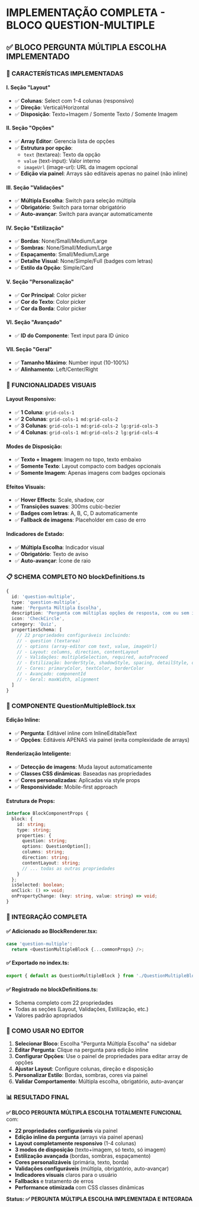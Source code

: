 # IMPLEMENTAÇÃO COMPLETA - BLOCO QUESTION-MULTIPLE

## ✅ **BLOCO PERGUNTA MÚLTIPLA ESCOLHA IMPLEMENTADO**

### **🎯 CARACTERÍSTICAS IMPLEMENTADAS**

#### **I. Seção "Layout"**
- ✅ **Colunas**: Select com 1-4 colunas (responsivo)
- ✅ **Direção**: Vertical/Horizontal
- ✅ **Disposição**: Texto+Imagem / Somente Texto / Somente Imagem

#### **II. Seção "Opções"**
- ✅ **Array Editor**: Gerencia lista de opções
- ✅ **Estrutura por opção**:
  - `text` (textarea): Texto da opção
  - `value` (text-input): Valor interno
  - `imageUrl` (image-url): URL da imagem opcional
- ✅ **Edição via painel**: Arrays são editáveis apenas no painel (não inline)

#### **III. Seção "Validações"**
- ✅ **Múltipla Escolha**: Switch para seleção múltipla
- ✅ **Obrigatório**: Switch para tornar obrigatório
- ✅ **Auto-avançar**: Switch para avançar automaticamente

#### **IV. Seção "Estilização"**
- ✅ **Bordas**: None/Small/Medium/Large
- ✅ **Sombras**: None/Small/Medium/Large  
- ✅ **Espaçamento**: Small/Medium/Large
- ✅ **Detalhe Visual**: None/Simple/Full (badges com letras)
- ✅ **Estilo da Opção**: Simple/Card

#### **V. Seção "Personalização"**
- ✅ **Cor Principal**: Color picker
- ✅ **Cor do Texto**: Color picker
- ✅ **Cor da Borda**: Color picker

#### **VI. Seção "Avançado"**
- ✅ **ID do Componente**: Text input para ID único

#### **VII. Seção "Geral"**
- ✅ **Tamanho Máximo**: Number input (10-100%)
- ✅ **Alinhamento**: Left/Center/Right

### **🔧 FUNCIONALIDADES VISUAIS**

#### **Layout Responsivo:**
- ✅ **1 Coluna**: `grid-cols-1`
- ✅ **2 Colunas**: `grid-cols-1 md:grid-cols-2`
- ✅ **3 Colunas**: `grid-cols-1 md:grid-cols-2 lg:grid-cols-3`
- ✅ **4 Colunas**: `grid-cols-1 md:grid-cols-2 lg:grid-cols-4`

#### **Modes de Disposição:**
- ✅ **Texto + Imagem**: Imagem no topo, texto embaixo
- ✅ **Somente Texto**: Layout compacto com badges opcionais
- ✅ **Somente Imagem**: Apenas imagens com badges opcionais

#### **Efeitos Visuais:**
- ✅ **Hover Effects**: Scale, shadow, cor
- ✅ **Transições suaves**: 300ms cubic-bezier
- ✅ **Badges com letras**: A, B, C, D automaticamente
- ✅ **Fallback de imagens**: Placeholder em caso de erro

#### **Indicadores de Estado:**
- ✅ **Múltipla Escolha**: Indicador visual
- ✅ **Obrigatório**: Texto de aviso
- ✅ **Auto-avançar**: Ícone de raio

### **📋 SCHEMA COMPLETO NO blockDefinitions.ts**

```typescript
{
  id: 'question-multiple',
  type: 'question-multiple',
  name: 'Pergunta Múltipla Escolha',
  description: 'Pergunta com múltiplas opções de resposta, com ou sem imagens, e validações avançadas.',
  icon: 'CheckCircle',
  category: 'Quiz',
  propertiesSchema: [
    // 22 propriedades configuráveis incluindo:
    // - question (textarea)
    // - options (array-editor com text, value, imageUrl)
    // - Layout: columns, direction, contentLayout
    // - Validações: multipleSelection, required, autoProceed
    // - Estilização: borderStyle, shadowStyle, spacing, detailStyle, optionVisualStyle
    // - Cores: primaryColor, textColor, borderColor
    // - Avançado: componentId
    // - Geral: maxWidth, alignment
  ]
}
```

### **🎨 COMPONENTE QuestionMultipleBlock.tsx**

#### **Edição Inline:**
- ✅ **Pergunta**: Editável inline com InlineEditableText
- ✅ **Opções**: Editáveis APENAS via painel (evita complexidade de arrays)

#### **Renderização Inteligente:**
- ✅ **Detecção de imagens**: Muda layout automaticamente
- ✅ **Classes CSS dinâmicas**: Baseadas nas propriedades
- ✅ **Cores personalizadas**: Aplicadas via style props
- ✅ **Responsividade**: Mobile-first approach

#### **Estrutura de Props:**
```typescript
interface BlockComponentProps {
  block: {
    id: string;
    type: string;
    properties: {
      question: string;
      options: QuestionOption[];
      columns: string;
      direction: string;
      contentLayout: string;
      // ... todas as outras propriedades
    }
  };
  isSelected: boolean;
  onClick: () => void;
  onPropertyChange: (key: string, value: string) => void;
}
```

### **🔗 INTEGRAÇÃO COMPLETA**

#### **✅ Adicionado ao BlockRenderer.tsx:**
```typescript
case 'question-multiple':
  return <QuestionMultipleBlock {...commonProps} />;
```

#### **✅ Exportado no index.ts:**
```typescript
export { default as QuestionMultipleBlock } from './QuestionMultipleBlock';
```

#### **✅ Registrado no blockDefinitions.ts:**
- Schema completo com 22 propriedades
- Todas as seções (Layout, Validações, Estilização, etc.)
- Valores padrão apropriados

### **🚀 COMO USAR NO EDITOR**

1. **Selecionar Bloco**: Escolha "Pergunta Múltipla Escolha" na sidebar
2. **Editar Pergunta**: Clique na pergunta para edição inline
3. **Configurar Opções**: Use o painel de propriedades para editar array de opções
4. **Ajustar Layout**: Configure colunas, direção e disposição
5. **Personalizar Estilo**: Bordas, sombras, cores via painel
6. **Validar Comportamento**: Múltipla escolha, obrigatório, auto-avançar

### **📊 RESULTADO FINAL**

**✅ BLOCO PERGUNTA MÚLTIPLA ESCOLHA TOTALMENTE FUNCIONAL** com:

- **22 propriedades configuráveis** via painel
- **Edição inline da pergunta** (arrays via painel apenas)
- **Layout completamente responsivo** (1-4 colunas)
- **3 modos de disposição** (texto+imagem, só texto, só imagem)
- **Estilização avançada** (bordas, sombras, espaçamento)
- **Cores personalizáveis** (primária, texto, borda)
- **Validações configuráveis** (múltipla, obrigatório, auto-avançar)
- **Indicadores visuais** claros para o usuário
- **Fallbacks** e tratamento de erros
- **Performance otimizada** com CSS classes dinâmicas

**Status: ✅ PERGUNTA MÚLTIPLA ESCOLHA IMPLEMENTADA E INTEGRADA**
